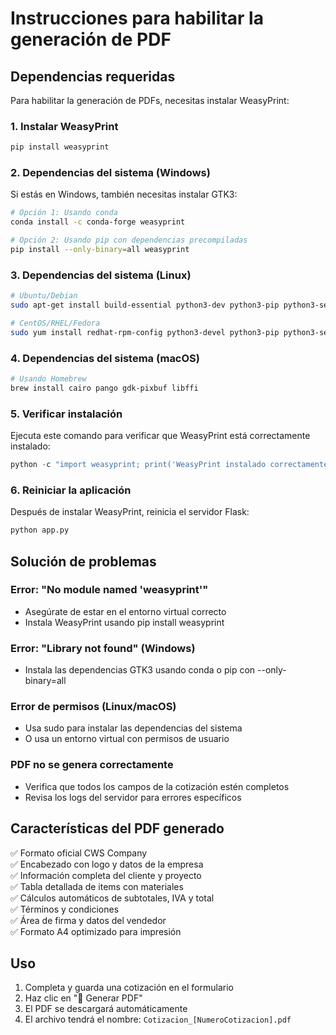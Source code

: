 # Instrucciones para habilitar la generación de PDF

## Dependencias requeridas

Para habilitar la generación de PDFs, necesitas instalar WeasyPrint:

### 1. Instalar WeasyPrint

```bash
pip install weasyprint
```

### 2. Dependencias del sistema (Windows)

Si estás en Windows, también necesitas instalar GTK3:

```bash
# Opción 1: Usando conda
conda install -c conda-forge weasyprint

# Opción 2: Usando pip con dependencias precompiladas
pip install --only-binary=all weasyprint
```

### 3. Dependencias del sistema (Linux)

```bash
# Ubuntu/Debian
sudo apt-get install build-essential python3-dev python3-pip python3-setuptools python3-wheel python3-cffi libcairo2 libpango-1.0-0 libpangocairo-1.0-0 libgdk-pixbuf2.0-0 libffi-dev shared-mime-info

# CentOS/RHEL/Fedora
sudo yum install redhat-rpm-config python3-devel python3-pip python3-setuptools python3-wheel python3-cffi libffi-devel cairo-devel pango-devel gdk-pixbuf2-devel
```

### 4. Dependencias del sistema (macOS)

```bash
# Usando Homebrew
brew install cairo pango gdk-pixbuf libffi
```

### 5. Verificar instalación

Ejecuta este comando para verificar que WeasyPrint está correctamente instalado:

```python
python -c "import weasyprint; print('WeasyPrint instalado correctamente')"
```

### 6. Reiniciar la aplicación

Después de instalar WeasyPrint, reinicia el servidor Flask:

```bash
python app.py
```

## Solución de problemas

### Error: "No module named 'weasyprint'"
- Asegúrate de estar en el entorno virtual correcto
- Instala WeasyPrint usando pip install weasyprint

### Error: "Library not found" (Windows)
- Instala las dependencias GTK3 usando conda o pip con --only-binary=all

### Error de permisos (Linux/macOS)
- Usa sudo para instalar las dependencias del sistema
- O usa un entorno virtual con permisos de usuario

### PDF no se genera correctamente
- Verifica que todos los campos de la cotización estén completos
- Revisa los logs del servidor para errores específicos

## Características del PDF generado

✅ Formato oficial CWS Company  
✅ Encabezado con logo y datos de la empresa  
✅ Información completa del cliente y proyecto  
✅ Tabla detallada de items con materiales  
✅ Cálculos automáticos de subtotales, IVA y total  
✅ Términos y condiciones  
✅ Área de firma y datos del vendedor  
✅ Formato A4 optimizado para impresión  

## Uso

1. Completa y guarda una cotización en el formulario
2. Haz clic en "📄 Generar PDF"
3. El PDF se descargará automáticamente
4. El archivo tendrá el nombre: `Cotizacion_[NumeroCotizacion].pdf`
